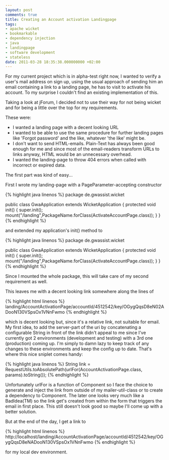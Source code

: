 ```yaml
---
layout: post
comments: true
title: Creating an Account activation Landingpage
tags:
- apache wicket
- bookmarkable
- dependency injection
- java
- landingpage
- software development
- stateless
date: 2011-03-28 18:35:38.000000000 +02:00
---
```

For my current project which is in alpha-test right now, I wanted to verify a user's mail address on sign up, using the usual approach of sending him an email containing a link to a landing page, he has to visit to activate his account. To my surprise I couldn't find an existing implementation of this.

Taking a look at jForum, I decided not to use their way for not being wicket and for being a little over the top for my requirements.

These were: 
- I wanted a landing page with a decent looking URL 
- I wanted to be able to use the same procedure for further landing pages like 'Forgot password' and the like, whatever 'the like' might be. 
- I don't want to send HTML-emails. Plain-Text has always been good enough for me and since most of the email-readers transform URLs to links anyway, HTML would be an unnecessary overhead. 
- I wanted the landing-page to throw 404 errors when called with incorrect or expired data. 

The first part was kind of easy...

First I wrote my landing-page with a PageParameter-accepting constructor

{% highlight java linenos %} 
package de.gwassist.wicket
 
public class GwaApplication extends WicketApplication {
    protected void init() {
       super.init();
       mount("/landing",PackageName.forClass(ActivateAccountPage.class));
    }
}
{% endhighlight %} 

and extended my application's init() method to

{% highlight java linenos %} 
package de.gwassist.wicket

public class GwaApplication extends WicketApplication {
    protected void init() {
        super.init();
        mount("/landing",PackageName.forClass(ActivateAccountPage.class));
    }
}
{% endhighlight %} 

Since I mounted the whole package, this will take care of my second requirement as well.

This leaves me with a decent looking link somewhere along the lines of

{% highlight html linenos %} 
landing/AccountActivationPage/accountId/4512542/key/OGygQqsD8eN02ADooN130VSpsOx1VNnFwmo
{% endhighlight %} 

which is decent looking but, since it's a relative link, not suitable for email. My first idea, to add the server-part of the uri by concatenating a configurable String in front of the link didn't appeal to me since I've currently got 2 environments (development and testing) with a 3rd one (production) coming up. I'm simply to damn lazy to keep track of any changes to these environments and keep the config up to date. That's where this nice sniplet comes handy:

{% highlight java linenos %} 
String link = RequestUtils.toAbsolutePath(urlFor(AccountActivationPage.class, params).toString());
{% endhighlight %} 

Unfortunately urlFor is a function of Component so I face the choice to generate and inject the link from outside of my mailer-util-class or to create a dependency to Component. The later one looks very much like a BadIdea(TM) so the link get's created from within the form that triggers the email in first place. This still doesn't look good so maybe I'll come up with a better solution.

But at the end of the day, I get a link to

{% highlight html linenos %} 
http://localhost/landing/AccountActivationPage/accountId/4512542/key/OGygQqsD8eNADooN130VSpsOx1VNnFwmo
{% endhighlight %} 

for my local dev environment.
